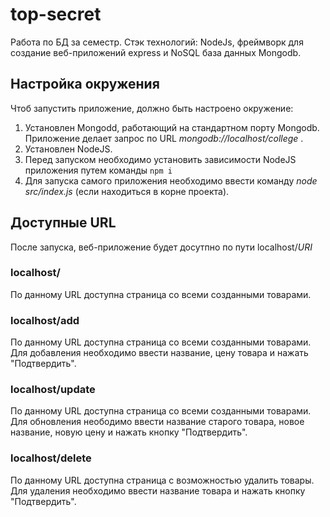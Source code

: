 # top-secret

Работа по БД за семестр. Стэк технологий: NodeJs, фреймворк для создание веб-приложений express и NoSQL база данных Mongodb. 

## Настройка окружения

Чтоб запустить приложение, должно быть настроено окружение: 

1. Установлен Mongodd, работающий на стандартном порту Mongodb. Приложение делает запрос по URL *mongodb://localhost/college* .
2. Установлен NodeJS.
3. Перед запуском необходимо установить зависимости NodeJS приложения путем команды `npm i`
4. Для запуска самого приложения необходимо ввести команду *node src/index.js* (если находиться в корне проекта).

## Доступные URL

После запуска, веб-приложение будет досутпно по пути localhost/*URI*

### localhost/

По данному URL доступна страница со всеми созданными товарами.

### localhost/add

По данному URL доступна страница со всеми созданными товарами. Для добавления необходимо ввести название, цену товара и нажать "Подтвердить".

### localhost/update

По данному URL доступна страница со всеми созданными товарами. Для обновления неободимо ввести название старого товара, новое название, новую цену и нажать кнопку "Подтвердить".

### localhost/delete

По данному URL доступна страница с возможностью удалить товары. Для удаления необходимо ввести название товара и нажать кнопку "Подтвердить".

